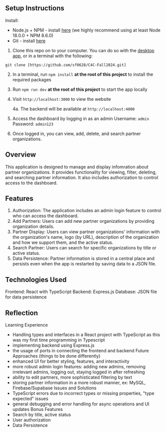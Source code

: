 
## Setup Instructions
Install:
- Node.js + NPM - install [here](https://nodejs.org/en/download/package-manager) (we highly recommend using at least Node 18.0.0 + NPM 8.6.0)
- Git - install [here](https://git-scm.com/downloads)

1. Clone this repo on to your computer. You can do so with the [desktop app](https://desktop.github.com/), or in a terminal with the following:
```
git clone [https://github.com/sf0628/C4C-Fall2024.git]
```
2. In a terminal, run `npm install` **at the root of this project** to install the required packages
3. Run `npm run dev` **at the root of this project** to start the app locally
4. Visit `http://localhost:3000` to view the website
    
    4a. The backend will be available at `http://localhost:4000`

5. Access the dashboard by logging in as an admin
   Username: `admin`
   Password: `admin123`
6. Once logged in, you can view, add, delete, and search partner organizations.

## Overview
This application is designed to manage and display infomration about partner organizations. It provides functionality for viewing, filter, deleting, and searching partner information. It also includes authorization to control access to the dashboard.

## Features
1. Authorization: The application includes an admin login feature to control who can access the dashboard.
2. Add Partners: Users can add new partner organizations by providing organization details.
3. Partner Display: Users can view partner organizations' information with the organization's name, logo (by URL), description of the organization and how we support them, and the active status.
4. Search Partner: Users can search for specific organizations by title or active status.
5. Data Persistence: Partner information is stored in a central place and persists even when the app is restarted by saving data to a JSON file.

## Technologies Used
Frontend: React with TypeScript
Backend: Express.js
Database: JSON file for data persistence

## Reflection
Learning Experience
   - Handling types and interfaces in a React project with TypeScript as this was my first time programming in Typescript
   - implementing backend using Express.js
   - the usage of ports in connecting the frontend and backend
Future Approaches (things to be done differently)
   - enhanced UI for better styling, features, and interactivity
   - more robust admin login features: adding new admins, removing irrelevant admins, logging out,
     staying logged in after refreshing
   - ability to edit partners, more sophisticated filtering by text
   - storing partner information in a more robust manner, ex: MySQL, Firebase/Supabase
Issues and Solutions
   - TypeScript errors due to incorrect types or missing properties, "type expected" issues
   - general debugging and error handling for async operations and UI updates
Bonus Features
   - Search by title, active status
   - User authorization
   - Data Persistence

